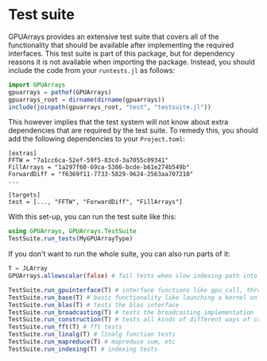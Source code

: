 # Test suite

GPUArrays provides an extensive test suite that covers all of the functionality that should
be available after implementing the required interfaces. This test suite is part of this
package, but for dependency reasons it is not available when importing the package. Instead,
you should include the code from your `runtests.jl` as follows:

```julia
import GPUArrays
gpuarrays = pathof(GPUArrays)
gpuarrays_root = dirname(dirname(gpuarrays))
include(joinpath(gpuarrays_root, "test", "testsuite.jl"))
```

This however implies that the test system will not know about extra dependencies that are
required by the test suite. To remedy this, you should add the following dependencies to
your `Project.toml`:

```
[extras]
FFTW = "7a1cc6ca-52ef-59f5-83cd-3a7055c09341"
FillArrays = "1a297f60-69ca-5386-bcde-b61e274b549b"
ForwardDiff = "f6369f11-7733-5829-9624-2563aa707210"
...

[targets]
test = [..., "FFTW", "ForwardDiff", "FillArrays"]
```

With this set-up, you can run the test suite like this:

```julia
using GPUArrays, GPUArrays.TestSuite
TestSuite.run_tests(MyGPUArrayType)
```
If you don't want to run the whole suite, you can also run parts of it:


```julia
T = JLArray
GPUArrays.allowscalar(false) # fail tests when slow indexing path into Array type is used.

TestSuite.run_gpuinterface(T) # interface functions like gpu_call, threadidx, etc
TestSuite.run_base(T) # basic functionality like launching a kernel on the GPU and Base operations
TestSuite.run_blas(T) # tests the blas interface
TestSuite.run_broadcasting(T) # tests the broadcasting implementation
TestSuite.run_construction(T) # tests all kinds of different ways of constructing the array
TestSuite.run_fft(T) # fft tests
TestSuite.run_linalg(T) # linalg function tests
TestSuite.run_mapreduce(T) # mapreduce sum, etc
TestSuite.run_indexing(T) # indexing tests
```
